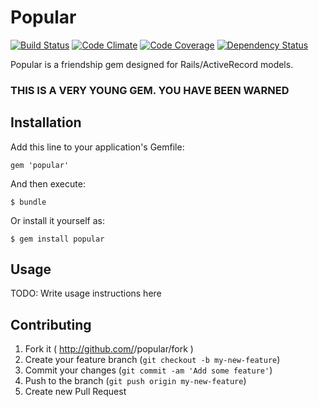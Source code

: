 # Popular
[![Build Status](https://travis-ci.org/thejchap/popular.svg?branch=master)](https://travis-ci.org/thejchap/popular)
[![Code Climate](https://codeclimate.com/github/thejchap/popular.png)](https://codeclimate.com/github/thejchap/popular)
[![Code Coverage](https://codeclimate.com/github/thejchap/popular/coverage.png)](https://codeclimate.com/github/thejchap/popular)
[![Dependency Status](https://gemnasium.com/thejchap/popular.svg)](https://gemnasium.com/thejchap/popular)

Popular is a friendship gem designed for Rails/ActiveRecord models.

### THIS IS A VERY YOUNG GEM. YOU HAVE BEEN WARNED

## Installation

Add this line to your application's Gemfile:

    gem 'popular'

And then execute:

    $ bundle

Or install it yourself as:

    $ gem install popular

## Usage

TODO: Write usage instructions here

## Contributing

1. Fork it ( http://github.com/<my-github-username>/popular/fork )
2. Create your feature branch (`git checkout -b my-new-feature`)
3. Commit your changes (`git commit -am 'Add some feature'`)
4. Push to the branch (`git push origin my-new-feature`)
5. Create new Pull Request
